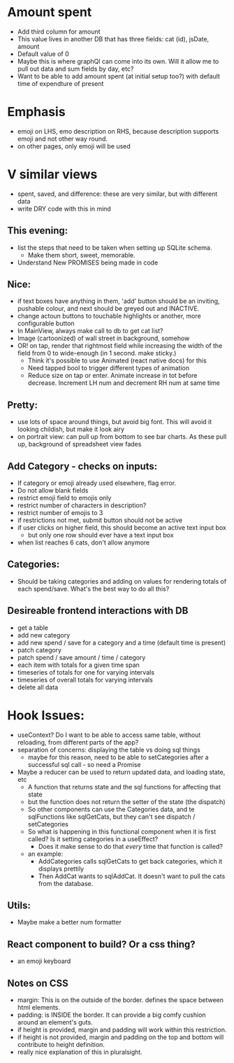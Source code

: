 # Amount spent
- Add third column for amount
- This value lives in another DB that has three fields: cat (id), jsDate, amount
- Default value of 0
- Maybe this is where graphQl can come into its own. Will it allow me to pull out data and sum fields by day, etc?
- Want to be able to add amount spent (at initial setup too?) with default time of expendture of present

# Emphasis
- emoji on LHS, emo description on RHS, because description supports emoji and not other way round.
- on other pages, only emoji will be used

# V similar views
- spent, saved, and difference: these are very similar, but with different data
- write DRY code with this in mind

## This evening:
- list the steps that need to be taken when setting up SQLite schema.
  - Make them short, sweet, memorable.
- Understand New PROMISES being made in code

## Nice:
- if text boxes have anything in them, 'add' button should be an inviting, pushable colour, and next should be greyed out and INACTIVE.
- change actoun buttons to touchable highlights or another, more configurable button
- In MainView, always make call to db to get cat list?
- Image (cartoonized) of wall street in background, somehow
- OR! on tap, render that rightmost field while increasing the width of the field from 0 to wide-enough (in 1 second. make sticky.)
  - Think it's possible to use Animated (react native docs) for this
  - Need tapped bool to trigger different types of animation
  - Reduce size on tap or enter. Animate increase in tot before decrease. Increment LH num and decrement RH num at same time

## Pretty:
- use lots of space around things, but avoid big font. This will avoid it looking childish, but make it look airy
- on portrait view: can pull up from bottom to see bar charts. As these pull up, background of spreadsheet view fades

## Add Category - checks on inputs:
- If category or emoji already used elsewhere, flag error.
- Do not allow blank fields
- restrict emoji field to emojis only
- restrict number of characters in description?
- restrict number of emojis to 3
- if restrictions not met, submit button should not be active
- if user clicks on higher field, this should become an active text input box
  - but only one row should ever have a text input box
- when list reaches 6 cats, don't allow anymore

## Categories:
- Should be taking categories and adding on values for rendering totals of each spend/save. What's the best way to do all this?

## Desireable frontend interactions with DB
- get a table
- add new category
- add new spend / save for a category and a time (default time is present)
- patch category
- patch spend / save amount / time / category
- each item with totals for a given time span
- timeseries of totals for one for varying intervals
- timeseries of overall totals for varying intervals
- delete all data

# Hook Issues:
- useContext? Do I want to be able to access same table, without reloading, from different parts of the app?
- separation of concerns: displaying the table vs doing sql things
  - maybe for this reason, need to be able to setCategories after a successful sql call - so need a Promise
- Maybe a reducer can be used to return updated data, and loading state, etc
  - A function that returns state and the sql functions for affecting that state
  - but the function does not return the setter of the state (the dispatch)
  - So other components can use the Categories data, and te sqlFunctions like sqlGetCats, but they can't see dispatch / setCategories
  - So what is happening in this functional component when it is first called? Is it setting categories in a useEffect?
    - Does it make sense to do that _every_ time that function is called?
  - an example:
    - AddCategories calls sqlGetCats to get back categories, which it displays prettily
    - Then AddCat wants to sqlAddCat. It doesn't want to pull the cats from the database.

## Utils:
- Maybe make a better num formatter

## React component to build? Or a css thing?
- an emoji keyboard

## Notes on CSS
- margin: This is on the outside of the border. defines the space between html elements.
- padding: is INSIDE the border. It can provide a big comfy cushion around an element's guts.
- if height is provided, margin and padding will work within this restriction.
- if height is not provided, margin and padding on the top and bottom will contribute to height definition.
- really nice explanation of this in pluralsight.

